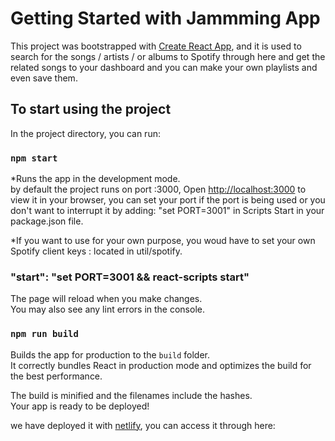 # Getting Started with Jammming App

This project was bootstrapped with [Create React App](https://github.com/facebook/create-react-app), and it is used to search for the songs / artists / or albums to Spotify through here and get the related songs to your dashboard and you can make your own playlists and even save them.

## To start using the project

In the project directory, you can run:

### `npm start`

*Runs the app in the development mode.\
by default the project runs on port :3000, Open [http://localhost:3000](http://localhost:3000) to view it in your browser, you can set your port if the port is being used or you don't want to interrupt it by adding: "set PORT=3001" in Scripts Start in your package.json file.

*If you want to use for your own purpose, you woud have to set your own Spotify client keys : located in util/spotify. 

### "start": "set PORT=3001 && react-scripts start"

The page will reload when you make changes.\
You may also see any lint errors in the console.


### `npm run build`

Builds the app for production to the `build` folder.\
It correctly bundles React in production mode and optimizes the build for the best performance.

The build is minified and the filenames include the hashes.\
Your app is ready to be deployed!

we have deployed it with [netlify](http://netlify.com/), you can access it through here: 

